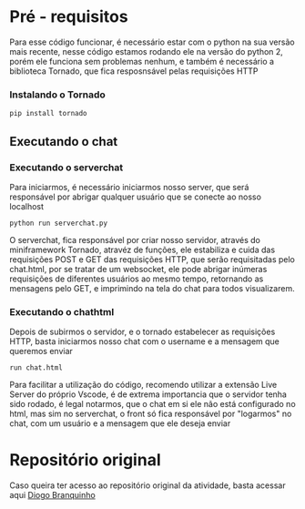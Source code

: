 # Pré - requisitos
Para esse código funcionar, é necessário estar com o python na sua versão mais recente, nesse código estamos rodando ele na versão do python 2, porém ele funciona sem problemas nenhum, e também é necessário a biblioteca Tornado, que fica resposnsável pelas requisições HTTP

### Instalando o Tornado
```
pip install tornado
```

## Executando o chat

### Executando o serverchat
Para iniciarmos, é necessário iniciarmos nosso server, que será responsável por abrigar qualquer usuário que se conecte ao nosso localhost

```
python run serverchat.py
```
O serverchat, fica responsável por criar nosso servidor, através do miniframework Tornado, atravéz de funções, ele estabiliza e cuida das requisições POST e GET das requisições HTTP, que serão requisitadas pelo chat.html, por se tratar de um websocket, ele pode abrigar inúmeras requisições de diferentes usuários ao mesmo tempo, retornando as mensagens pelo GET, e imprimindo na tela do chat para todos visualizarem.

### Executando o chathtml
Depois de subirmos o servidor, e o tornado estabelecer as requisições HTTP, basta iniciarmos nosso chat com o username e a mensagem que queremos enviar

```
run chat.html
```
Para facilitar a utilização do código, recomendo utilizar a extensão Live Server do próprio Vscode, é de extrema importancia que o servidor tenha sido rodado, é legal notarmos, que o chat em si ele não está configurado no html, mas sim no serverchat, o front só fica responsável por "logarmos" no chat, com um usuário e a mensagem que ele deseja enviar


# Repositório original
Caso queira ter acesso ao repositório original da atividade, basta acessar aqui [Diogo Branquinho](https://github.com/diogobranquinho/criptografia)